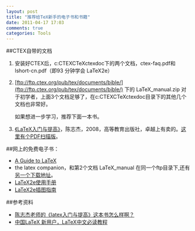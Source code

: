 ```yaml
---
layout: post
title: "推荐给TeX新手的电子书和书籍"
date: 2011-04-17 17:03
comments: true
categories: Tools
---
```

##CTEX自带的文档
1. 安装好CTEX后，c:CTEXCTeXctexdoc下的两个文档，ctex-faq.pdf和lshort-cn.pdf（即93 分钟学会 LaTeX2e）
2. [ftp://ftp.ctex.org/pub/tex/documents/bible/](ftp://ftp.ctex.org/pub/tex/documents/bible/) 下的 LaTeX_manual.zip
对于初学者，上面3个文档足够了，在c:CTEXCTeXctexdoc目录下的其他几个文档也非常好。

    如果想进一步学习，推荐下面一本书。
3. [《LaTeX入门与提高》](http://www.amazon.cn/mn/detailApp/ref=sr_1_1?_encoding=UTF8&s=books&qid=1271499096&asin=B00114JYBU&sr=8-1)，陈志杰，2008，高等教育出版社，卓越上有卖的。[这里有个PDF扫描版](http://ishare.iask.sina.com.cn/f/7485622.html)。

<!-- more -->

##网上的免费电子书：
* [A Guide to LaTeX](http://gigapedia.com/items/104415/a-guide-to-latex--document-preparation-for-beginners-and-advanced-users--3rd-edition-)
* the latex companion，和第2个文档 LaTeX_manual 在同一个ftp目录下,还有[另一个下载地址](http://gigapedia.com/items/3842/the-latex-companion--tools-and-techniques-for-computer-typesetting-)。
* [LaTeX2e使用手册](http://ftp.ctex.org/pub/tex/documents/texguru/homepage/guide.html)
* [LaTeX2e插图指南](ftp://ftp.ctex.org/pub/tex/documents/bible/LaTeX_graphics.zip)

##参考资料
* [陈志杰老师的《latex入门与提高》这本书怎么样啊？](http://bbs.ctex.org/redirect.php?tid=31930&goto=lastpost)
* [中国LaTeX 新用户，LaTeX中文必读教程](http://bbs.ctex.org/viewthread.php?&tid=1023)
